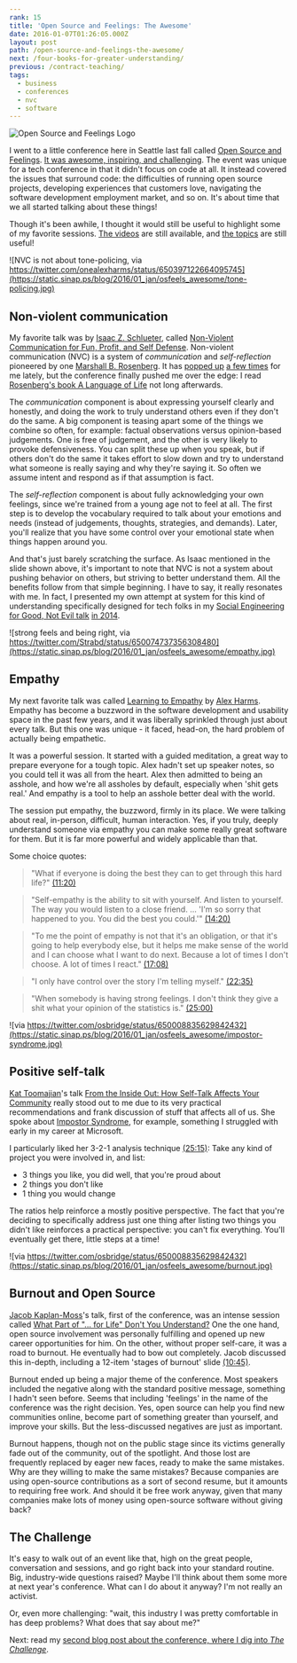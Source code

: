 ```yaml
---
rank: 15
title: 'Open Source and Feelings: The Awesome'
date: 2016-01-07T01:26:05.000Z
layout: post
path: /open-source-and-feelings-the-awesome/
next: /four-books-for-greater-understanding/
previous: /contract-teaching/
tags:
  - business
  - conferences
  - nvc
  - software
---
```


![Open Source and Feelings Logo](https://static.sinap.ps/blog/2016/01_jan/osfeels_awesome/osfeels.png)

I went to a little conference here in Seattle last fall called [Open Source and Feelings](http://osfeels.com). [It was awesome, inspiring, and challenging](https://twitter.com/scottnonnenberg/status/650745465806295040). The event was unique for a tech conference in that it didn't focus on code at all. It instead covered the issues that surround code: the difficulties of running open source projects, developing experiences that customers love, navigating the software development employment market, and so on. It's about time that we all started talking about these things!

Though it's been awhile, I thought it would still be useful to highlight some of my favorite sessions. [The videos](http://www.confreaks.tv/events/osfeels2015) are still available, and [the topics](http://osfeels.com/schedule) are still useful!

<div class='fold'></div>

![NVC is not about tone-policing, via https://twitter.com/onealexharms/status/650397122664095745](https://static.sinap.ps/blog/2016/01_jan/osfeels_awesome/tone-policing.jpg)

## Non-violent communication

My favorite talk was by [Isaac Z. Schlueter](http://blog.izs.me/), called [Non-Violent Communication for Fun, Profit, and Self Defense](http://www.confreaks.tv/videos/osfeels2015-non-violent-communication-for-fun-profit-and-self-defense). Non-violent communication (NVC) is a system of *communication* and *self-reflection* pioneered by one [Marshall B. Rosenberg](https://www.cnvc.org/about/marshall-rosenberg.html). It has [popped up](http://moreahvestan.com/communication-coaching/) [a few times](http://www.yourtango.com/experts/ms-moreah-vestan/4-ways-communicate-your-heart-when-youre-annoyed#comments-content) for me lately, but the conference finally pushed me over the edge: I read [Rosenberg's book A Language of Life](http://www.amazon.com/gp/product/B014OISVU4?psc=1&redirect=true&ref_=oh_aui_d_detailpage_o00_) not long afterwards.

The *communication* component is about expressing yourself clearly and honestly, and doing the work to truly understand others even if they don't do the same. A big component is teasing apart some of the things we combine so often, for example: factual observations versus opinion-based judgements. One is free of judgement, and the other is very likely to provoke defensiveness. You can split these up when you speak, but if others don't do the same it takes effort to slow down and try to understand what someone is really saying and why they're saying it. So often we assume intent and respond as if that assumption is fact.

The *self-reflection* component is about fully acknowledging your own feelings, since we're trained from a young age not to feel at all. The first step is to develop the vocabulary required to talk about your emotions and needs (instead of judgements, thoughts, strategies, and demands). Later, you'll realize that you have some control over your emotional state when things happen around you.

And that's just barely scratching the surface. As Isaac mentioned in the slide shown above, it's important to note that NVC is not a system about pushing behavior on others, but striving to better understand them. All the benefits follow from that simple beginning. I have to say, it really resonates with me. In fact, I presented my own attempt at system for this kind of understanding specifically designed for tech folks in my [Social Engineering for Good, Not Evil talk](https://github.com/scottnonnenberg/social-engineering-for-good) [in 2014](http://www.meetup.com/seattle-software-craftsmanship/events/159243162/).

![strong feels and being right, via https://twitter.com/Strabd/status/650074737356308480](https://static.sinap.ps/blog/2016/01_jan/osfeels_awesome/empathy.jpg)

## Empathy

My next favorite talk was called [Learning to Empathy](http://www.confreaks.tv/videos/osfeels2015-learning-to-empathy) by [Alex Harms](https://twitter.com/onealexharms). Empathy has become a buzzword in the software development and usability space in the past few years, and it was liberally sprinkled through just about every talk. But this one was unique - it faced, head-on, the hard problem of actually being empathetic.

It was a powerful session. It started with a guided meditation, a great way to prepare everyone for a tough topic. Alex hadn't set up speaker notes, so you could tell it was all from the heart. Alex then admitted to being an asshole, and how we're all assholes by default, especially when 'shit gets real.' And empathy is a tool to help an asshole better deal with the world.

The session put empathy, the buzzword, firmly in its place. We were talking about real, in-person, difficult, human interaction. Yes, if you truly, deeply understand someone via empathy you can make some really great software for them. But it is far more powerful and widely applicable than that.

Some choice quotes:

> "What if everyone is doing the best they can to get through this hard life?" [(11:20)](https://youtu.be/U15nkcSY2GI?t=11m20s)

> "Self-empathy is the ability to sit with yourself. And listen to yourself. The way you would listen to a close friend. ... 'I'm so sorry that happened to you. You did the best you could.'" [(14:20)](https://youtu.be/U15nkcSY2GI?t=14m20s)

> "To me the point of empathy is not that it's an obligation, or that it's going to help everybody else, but it helps me make sense of the world and I can choose what I want to do next. Because a lot of times I don't choose. A lot of times I react." [(17:08)](https://youtu.be/U15nkcSY2GI?t=17m08s)

> "I only have control over the story I'm telling myself." [(22:35)](https://youtu.be/U15nkcSY2GI?t=22m35s)

> "When somebody is having strong feelings. I don't think they give a shit what your opinion of the statistics is." [(25:00)](https://youtu.be/U15nkcSY2GI?t=25m00s)

![via https://twitter.com/osbridge/status/650008835629842432](https://static.sinap.ps/blog/2016/01_jan/osfeels_awesome/impostor-syndrome.jpg)

## Positive self-talk

[Kat Toomajian](https://twitter.com/zarhooie)'s talk [From the Inside Out: How Self-Talk Affects Your Community](http://www.confreaks.tv/videos/osfeels2015-from-the-inside-out-how-self-talk-affects-your-community) really stood out to me due to its very practical recommendations and frank discussion of stuff that affects all of us. She spoke about [Impostor Syndrome](https://en.wikipedia.org/wiki/Impostor_syndrome), for example, something I struggled with early in my career at Microsoft.

I particularly liked her 3-2-1 analysis technique [(25:15)](https://youtu.be/T4tjF1cTy8A?t=25m15s): Take any kind of project you were involved in, and list:

* 3 things you like, you did well, that you're proud about
* 2 things you don't like
* 1 thing you would change

The ratios help reinforce a mostly positive perspective. The fact that you're deciding to specifically address just one thing after listing two things you didn't like reinforces a practical perspective: you can't fix everything. You'll eventually get there, little steps at a time!

![via https://twitter.com/osbridge/status/650008835629842432](https://static.sinap.ps/blog/2016/01_jan/osfeels_awesome/burnout.jpg)

## Burnout and Open Source

[Jacob Kaplan-Moss](https://jacobian.org/)'s talk, first of the conference, was an intense session called [What Part of "... for Life" Don't You Understand?](http://www.confreaks.tv/videos/osfeels2015-what-part-of-for-life-don-t-you-understand) One the one hand, open source involvement was personally fulfilling and opened up new career opportunities for him. On the other, without proper self-care, it was a road to burnout. He eventually had to bow out completely. Jacob discussed this in-depth, including a 12-item 'stages of burnout' slide [(10:45)](https://youtu.be/EqcuzSwySR4?t=10m45s).

Burnout ended up being a major theme of the conference. Most speakers included the negative along with the standard positive message, something I hadn't seen before. Seems that including 'feelings' in the name of the conference was the right decision. Yes, open source can help you find new communities online, become part of something greater than yourself, and improve your skills. But the less-discussed negatives are just as important.

Burnout happens, though not on the public stage since its victims generally fade out of the community, out of the spotlight. And those lost are frequently replaced by eager new faces, ready to make the same mistakes. Why are they willing to make the same mistakes? Because companies are using open-source contributions as a sort of second resume, but it amounts to requiring free work. And should it be free work anyway, given that many companies make lots of money using open-source software without giving back?

## The Challenge

It's easy to walk out of an event like that, high on the great people, conversation and sessions, and go right back into your standard routine. Big, industry-wide questions raised? Maybe I'll think about them some more at next year's conference. What can I do about it anyway? I'm not really an activist.

Or, even more challenging: "wait, this industry I was pretty comfortable in has deep problems? What does that say about me?"

Next: read my [second blog post about the conference, where I dig into *The Challenge*](/open-source-and-feelings-the-challenge/).
